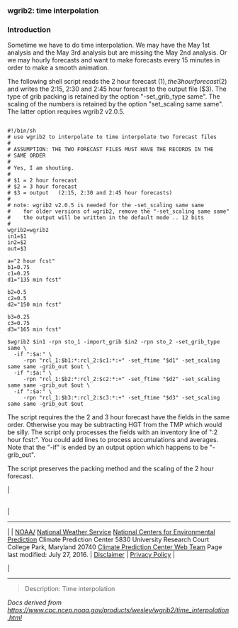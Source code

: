 
### wgrib2: time interpolation



### Introduction



Sometime we have to do time interpolation. We may have the May 1st analysis and
the May 3rd analysis but are missing the May 2nd analysis. Or we may hourly forecasts
and want to make forecasts every 15 minutes in order to make a smooth animation.


The following shell script reads the 2 hour forecast ($1), the 3 hour forecast ($2)
and writes the 2:15, 2:30 and 2:45 hour forecast to the output file ($3).
The type of grib packing is retained by the option "-set\_grib\_type same".
The scaling of the numbers is retained by the option "set\_scaling same same".
The latter option requires wgrib2 v2.0.5.


```

#!/bin/sh
# use wgrib2 to interpolate to time interpolate two forecast files
#
# ASSUMPTION: THE TWO FORECAST FILES MUST HAVE THE RECORDS IN THE
# SAME ORDER
#
# Yes, I am shouting.
# 
# $1 = 2 hour forecast
# $2 = 3 hour forecast
# $3 = output   (2:15, 2:30 and 2:45 hour forecasts)
#
# note: wgrib2 v2.0.5 is needed for the -set_scaling same same
#    for older versions of wgrib2, remove the "-set_scaling same same"
#    the output will be written in the default mode .. 12 bits
#
wgrib2=wgrib2
in1=$1
in2=$2
out=$3

a="2 hour fcst"
b1=0.75
c1=0.25
d1="135 min fcst"

b2=0.5
c2=0.5
d2="150 min fcst"

b3=0.25
c3=0.75
d3="165 min fcst"

$wgrib2 $in1 -rpn sto_1 -import_grib $in2 -rpn sto_2 -set_grib_type same \
  -if ":$a:" \
     -rpn "rcl_1:$b1:*:rcl_2:$c1:*:+" -set_ftime "$d1" -set_scaling same same -grib_out $out \
  -if ":$a:" \
     -rpn "rcl_1:$b2:*:rcl_2:$c2:*:+" -set_ftime "$d2" -set_scaling same same -grib_out $out \
  -if ":$a:" \
     -rpn "rcl_1:$b3:*:rcl_2:$c3:*:+" -set_ftime "$d3" -set_scaling same same -grib_out $out

```

 
The script requires the the 2 and 3 hour forecast have the fields in
the same order. Otherwise you may be subtracting HGT from the TMP which
would be silly. The script only processes the fields with an inventory
line of ":2 hour fcst:". You could add lines to process accumulations and
averages. Note that the "-if" is ended by an output option which happens to be "-grib\_out".


The script preserves the packing method and the scaling of the 2 hour forecast.





| 

|  |
| --- |
| 

---

 |
| [NOAA/](https://www.noaa.gov/)
[National Weather Service](https://www.nws.noaa.gov/)
[National Centers for Environmental Prediction](https://www.ncep.noaa.gov/)
 Climate Prediction Center
 5830 University Research Court
 College Park, Maryland 20740
[Climate Prediction Center Web Team](/comment-form.html)
 Page last modified: July 27, 2016.
  | [Disclaimer](https://weather.gov/disclaimer.php) |  [Privacy Policy](https://weather.gov/privacy.php) |

 |











----

>Description: Time interpolation

_Docs derived from <https://www.cpc.ncep.noaa.gov/products/wesley/wgrib2/time_interpolation.html>_